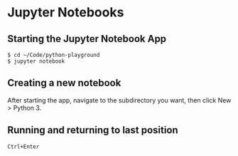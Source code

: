 # Jupyter Notebooks

## Starting the Jupyter Notebook App

```
$ cd ~/Code/python-playground
$ jupyter notebook
```

## Creating a new notebook

After starting the app, navigate to the subdirectory you want, then click New > Python 3.

## Running and returning to last position

```
Ctrl+Enter
```
